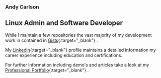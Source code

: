 ### Andy Carlson  
## Linux Admin and Software Developer  
  
While I maintain a few repositories the vast majority of my development work in contained in [Gists][gist url]{:target="_blank"}
.  
  
My [LinkedIn][linkedin profile]{:target="_blank"}
 profile maintains a detailed information my career experience including education and certifications.  
  
For further information including demo's and articles take a look at my [Professional Portfolio][portfolio website]{:target="_blank"}
.

[portfolio website]: https://bng44270.github.io "Portfolio"
[linkedin profile]: http://linkedin.com/in/carlsonandy/ "LinkedIn"
[gist url]: https://gists.github.com/bng44270

<!--
**bng44270/bng44270** is a ✨ _special_ ✨ repository because its `README.md` (this file) appears on your GitHub profile.

Here are some ideas to get you started:

- 🔭 I’m currently working on ...
- 🌱 I’m currently learning ...
- 👯 I’m looking to collaborate on ...
- 🤔 I’m looking for help with ...
- 💬 Ask me about ...
- 📫 How to reach me: ...
- 😄 Pronouns: ...
- ⚡ Fun fact: ...
-->
